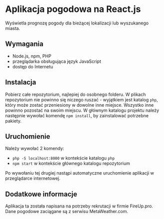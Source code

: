 # Aplikacja pogodowa na React.js

Wyświetla prognozę pogody dla bieżącej lokalizacji lub wyszukanego miasta.

## Wymagania

- Node.js, npm, PHP
- przeglądarka obsługująca język JavaScript
- dostęp do Internetu

## Instalacja

Pobierz całe repozytorium, najlepiej do osobnego folderu. W plikach repozytorium nie powinno się niczego ruszać - wyjątkiem jest katalog `php`, który może zostać przeniesiony w dowolne inne miejsce. Wszystko inne powinno pozostać na swoim miejscu.
W głównym katalogu projektu należy następnie wywołać komendę `npm install`, by zainstalować potrzebne pakiety.

## Uruchomienie

Należy wywołać 2 komendy:
- `php -S localhost:8000` w kontekście katalogu `php`
- `npm start` w kontekście głównego katalogu repozytorium

Po wywołaniu tej drugiej nastąpi automatyczne uruchomienie aplikacji w przeglądarce internetowej.

## Dodatkowe informacje

Aplikacja ta została napisana na potrzeby rekrutacji w firmie FireUp.pro. Dane pogodowe zaciągane są z serwisu MetaWeather.com.